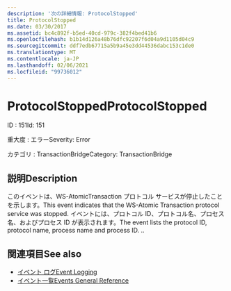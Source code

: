 ```yaml
---
description: '次の詳細情報: ProtocolStopped'
title: ProtocolStopped
ms.date: 03/30/2017
ms.assetid: bc4c892f-b5ed-40cd-979c-382f4bed41b6
ms.openlocfilehash: b1b14d126a48b76dfc92207f6d04a9d1105d04c9
ms.sourcegitcommit: ddf7edb67715a5b9a45e3dd44536dabc153c1de0
ms.translationtype: MT
ms.contentlocale: ja-JP
ms.lasthandoff: 02/06/2021
ms.locfileid: "99736012"
---
```

# <a name="protocolstopped"></a><span data-ttu-id="738f8-103">ProtocolStopped</span><span class="sxs-lookup"><span data-stu-id="738f8-103">ProtocolStopped</span></span>

<span data-ttu-id="738f8-104">ID : 151</span><span class="sxs-lookup"><span data-stu-id="738f8-104">Id: 151</span></span>  
  
 <span data-ttu-id="738f8-105">重大度 : エラー</span><span class="sxs-lookup"><span data-stu-id="738f8-105">Severity: Error</span></span>  
  
 <span data-ttu-id="738f8-106">カテゴリ : TransactionBridge</span><span class="sxs-lookup"><span data-stu-id="738f8-106">Category: TransactionBridge</span></span>  
  
## <a name="description"></a><span data-ttu-id="738f8-107">説明</span><span class="sxs-lookup"><span data-stu-id="738f8-107">Description</span></span>  

 <span data-ttu-id="738f8-108">このイベントは、WS-AtomicTransaction プロトコル サービスが停止したことを示します。</span><span class="sxs-lookup"><span data-stu-id="738f8-108">This event indicates that the WS-Atomic Transaction protocol service was stopped.</span></span> <span data-ttu-id="738f8-109">イベントには、プロトコル ID、プロトコル名、プロセス名、およびプロセス ID が表示されます。</span><span class="sxs-lookup"><span data-stu-id="738f8-109">The event lists the protocol ID, protocol name, process name and process ID.</span></span> <span data-ttu-id="738f8-110">.</span><span class="sxs-lookup"><span data-stu-id="738f8-110">.</span></span>  
  
## <a name="see-also"></a><span data-ttu-id="738f8-111">関連項目</span><span class="sxs-lookup"><span data-stu-id="738f8-111">See also</span></span>

- [<span data-ttu-id="738f8-112">イベント ログ</span><span class="sxs-lookup"><span data-stu-id="738f8-112">Event Logging</span></span>](index.md)
- [<span data-ttu-id="738f8-113">イベント一覧</span><span class="sxs-lookup"><span data-stu-id="738f8-113">Events General Reference</span></span>](events-general-reference.md)
